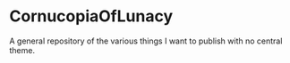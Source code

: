 # CornucopiaOfLunacy

A general repository of the various things I want to publish with no central theme.

